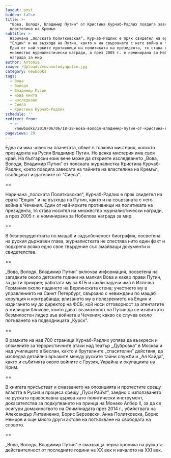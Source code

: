 ```yaml
---
layout: post
hidden: false
title: >-
  "Вова, Володя, Владимир Путин" от Кристина Курчаб-Радлих повдига завесата пред
  властелина на Кремъл
subtitle: >-
  Наричана „полската Политковская“, Курчаб-Радлих е пряк свидетел на ерата
  "Елцин" и на възхода на Путин, както и на свързаната с него война в Чечения.
  Един от най-ярките противници на политиката на президента, тя става носител на
  множество журналистически награди, а през 2005 г. е номинирана за Нобелова
  награда за мир
author: Antonia
image: /Uploads/vovavolodyaputin.jpg
category: newbooks
tags:
  - Вова
  - Володя
  - Владимир Путин
  - нова книга
  - изследване
  - Сиела
  - Кристина Курчаб-Радлих
schedule: ''
redirect_from:
  - >-
    /newbooks/2019/06/06/18-28-вова-володя-владимир-путин-от-кристина-курчаб-радлих-повдига-завесата-пред-властелина-на-кремъл
pageviews: 29
---
```

Едва ли има човек на планетата, обвит в толкова мистерия, колкото президента на Русия Владимир Путин. Но всяка мистерия има своя край. На български език вече може да откриете изследването „Вова, Володя, Владимир Путин“ от полската журналистка Кристина Курчаб-Радлих, което повдига завесата на тайните на властелина на Кремъл, съобщават издателите от "Сиела".

\==

Наричана „полската Политковская“, Курчаб-Радлих е пряк свидетел на ерата "Елцин" и на възхода на Путин, както и на свързаната с него война в Чечения. Един от най-ярките противници на политиката на президента, тя става носител на множество журналистически награди, а през 2005 г. е номинирана за Нобелова награда за мир. 

\==

В безпрецедентната по мащаб и задълбоченост биография, посветена на руския държавен глава, журналистката не спестява нито един факт и подкрепя всяко едно свое твърдение със смайващи документи и свидетелства.

\==

„Вова, Володя, Владимир Путин“  включва информация, посветена на загадките около детските години на малкия Вова и какво прави Путин, за да ги прикрие; работата му за КГБ и какви задачи има в Източна Германия около падането на Берлинската стена; участието му в управлението на Санкт Петербург, свързано с невиждани по мащаб корупция и контрабанда; влизането му в полезрението на Елцин и издигането му до директор на ФСБ; кой носи отговорност за атентатите в жилищни блокове, които дават възможност на Путин да се изяви като безмилостен лидер във войната в Чечения; какво се случва около потъването на подводницата „Курск”.

\==

В рамките на над 700 страници Курчаб-Радлих успява да възкреси и спомените за терористичните атаки над театър „Дубровка“ в Москва и над училището в Беслан, както и бруталните „спасителни” действия, да изследва детайлно връзките между руските тайни служби и „Ал Кайда”, както и събитията около войните с Грузия, Украйна и окупацията на Крим.

\==

В книгата присъстват и смазването на опозицията и протестите срещу властта в Русия и процеса срещу „Пуси Райът”, заедно с използването на руската православна църква като политически инструмент, доказателства за подкупването на принца на Монако Албер II, за да се осигури домакинството на Олимпиадата през 2014 г., убийствата на Александър Литвиненко, Борис Берзовски, Анна Политковска, Борис Немцов и още много други актове на потъпкване на свободата на словото.  

\==

„Вова, Володя, Владимир Путин“ е смазваща черна хроника на руската действителност от последните години на XX век и началото на XXI век.
